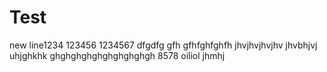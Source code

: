 # Test
new line1234
123456
1234567
dfgdfg
gfh
gfhfghfghfh
jhvjhvjhvjhv
jhvbhjvj
uhjghkhk
ghghghghghghghghghgh
8578
oiliol
jhmhj
